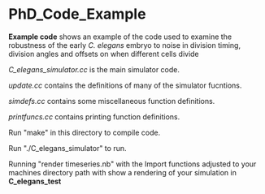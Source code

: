 # PhD_Code_Example

**Example code** shows an example of the code used to examine the robustness of the early _C._ _elegans_ embryo to noise in division timing, division angles and offsets on when different cells divide

_C_elegans_simulator.cc_ is the main simulator code.

_update.cc_ contains the definitions of many of the simulator fucntions.

_simdefs.cc_ contains some miscellaneous function definitions.

_printfuncs.cc_ contains printing function definitions.

Run "make" in this directory to compile code. 

Run "./C_elegans_simulator" to run.

Running "render timeseries.nb" with the Import functions adjusted to your machines directory path with show a rendering of your simulation in **C_elegans_test**
